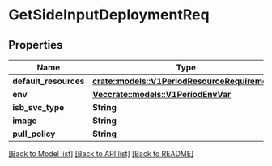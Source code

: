 # GetSideInputDeploymentReq

## Properties

Name | Type | Description | Notes
------------ | ------------- | ------------- | -------------
**default_resources** | [**crate::models::V1PeriodResourceRequirements**](v1.ResourceRequirements.md) |  | 
**env** | [**Vec<crate::models::V1PeriodEnvVar>**](v1.EnvVar.md) |  | 
**isb_svc_type** | **String** |  | 
**image** | **String** |  | 
**pull_policy** | **String** |  | 

[[Back to Model list]](../README.md#documentation-for-models) [[Back to API list]](../README.md#documentation-for-api-endpoints) [[Back to README]](../README.md)



